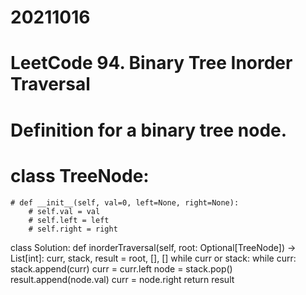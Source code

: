 # 20211016

# LeetCode 94. Binary Tree Inorder Traversal

  # Definition for a binary tree node.
  # class TreeNode:
    # def __init__(self, val=0, left=None, right=None):
        # self.val = val
        # self.left = left
        # self.right = right
class Solution:
    def inorderTraversal(self, root: Optional[TreeNode]) -> List[int]:
        curr, stack, result = root, [], []
        while curr or stack:
            while curr: 
                stack.append(curr)
                curr = curr.left
            node = stack.pop()
            result.append(node.val)
            curr = node.right
        return result
